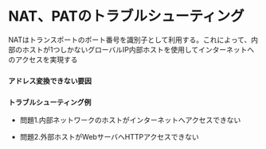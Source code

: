 # NAT、PATのトラブルシューティング
NATはトランスポートのポート番号を識別子として利用する。これによって、内部のホストが1つしかないグローバルIP内部ホストを使用してインターネットへのアクセスを実現する  

### `アドレス変換できない要因`

### `トラブルシューティング例`
- 問題1.内部ネットワークのホストがインターネットへアクセスできない

- 問題2.外部ホストがWebサーバへHTTPアクセスできない
